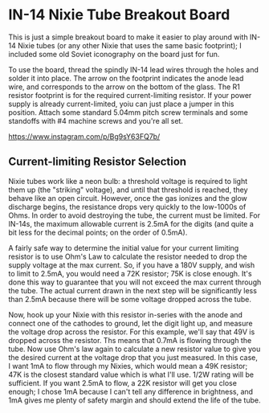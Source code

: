 # IN-14 Nixie Tube Breakout Board

This is just a simple breakout board to make it easier to play around with IN-14 Nixie tubes
(or any other Nixie that uses the same basic footprint); I included some old Soviet iconography
on the board just for fun.

To use the board, thread the spindly IN-14 lead wires through the holes and solder it into place.
The arrow on the footprint indicates the anode lead wire, and corresponds to the arrow on the bottom
of the glass.  The R1 resistor footprint is for the required current-limiting resistor.  If your power
supply is already current-limited, yoiu can just place a jumper in this position.  Attach some standard
5.04mm pitch screw terminals and some standoffs with #4 machine screws and you're all set.

https://www.instagram.com/p/Bg9sY63FQ7b/

## Current-limiting Resistor Selection

Nixie tubes work like a neon bulb: a threshold voltage is required to light them up (the "striking"
voltage), and until that threshold is reached, they behave like an open circuit.  However, once the
gas ionizes and the glow discharge begins, the resistance drops very quickly to the low-1000s of Ohms.
In order to avoid destroying the tube, the current must be limited.  For IN-14s, the maximum allowable
current is 2.5mA for the digits (and quite a bit less for the decimal points; on the order of 0.5mA).

A fairly safe way to determine the initial value for your current limiting resistor is to use Ohm's Law
to calculate the resistor needed to drop the supply voltage at the max current.  So, if you have a 180V
supply, and wish to limit to 2.5mA, you would need a 72K resistor; 75K is close enough.  It's done this
way to guarantee that you will not exceed the max current through the tube.  The actual current drawn
in the next step will be significantly less than 2.5mA because there will be some voltage dropped across
the tube.

Now, hook up your Nixie with this resistor in-series with the anode and connect one of the cathodes to
ground, let the digit light up, and measure the voltage drop across the resistor.  For this example, we'll
say that 49V is dropped across the resistor.  Ths means that 0.7mA is flowing through the tube.  Now use
Ohm's law again to calculate a new resistor value to give you the desired current at the voltage drop
that you just measured.  In this case, I want 1mA to flow through my Nixies, which would mean a 49K resistor;
47K is the closest standard value which is what I'll use.  1/2W rating will be sufficient.  If you want
2.5mA to flow, a 22K resistor will get you close enough; I chose 1mA because I can't tell any difference
in brightness, and 1mA gives me plenty of safety margin and should extend the life of the tube.
